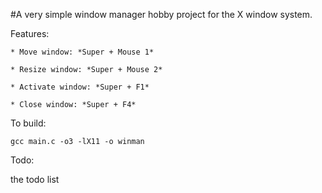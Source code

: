 #A very simple window manager hobby project for the X window system.

Features:

    * Move window: *Super + Mouse 1*

    * Resize window: *Super + Mouse 2*
	
	* Activate window: *Super + F1*

    * Close window: *Super + F4*


To build: 

```gcc main.c -o3 -lX11 -o winman```

Todo: 

the todo list